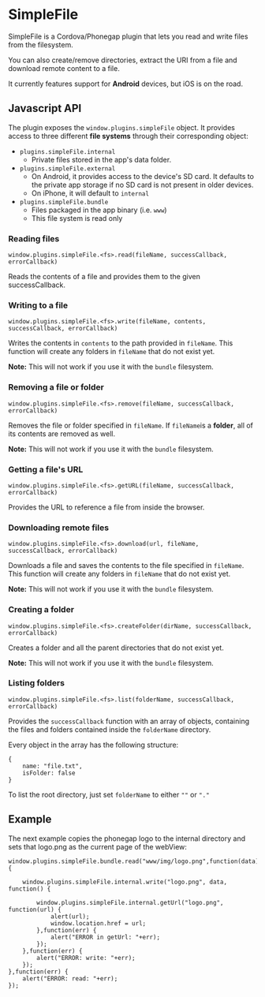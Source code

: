 SimpleFile
==========

SimpleFile is a Cordova/Phonegap plugin that lets you read and write files from the filesystem.

You can also create/remove directories, extract the URI from a file and download remote content to a file.

It currently features support for **Android** devices, but iOS is on the road. 

Javascript API
-----

The plugin exposes the ```window.plugins.simpleFile``` object. It provides access to three different **file systems** through their corresponding object:

* ```plugins.simpleFile.internal```
	* Private files stored in the app's data folder.
* ```plugins.simpleFile.external```
	* On Android, it provides access to the device's SD card. It defaults to the private app storage if no SD card is not present in older devices. 
	* On iPhone, it will default to ```internal```
* ```plugins.simpleFile.bundle```
	* Files packaged in the app binary (i.e. ```www```)
	* This file system is read only

### Reading files

	window.plugins.simpleFile.<fs>.read(fileName, successCallback, errorCallback)

Reads the contents of a file and provides them to the given successCallback.

### Writing to a file
   
	window.plugins.simpleFile.<fs>.write(fileName, contents, successCallback, errorCallback)

Writes the contents in ```contents``` to the path provided in ```fileName```. This function will create any folders in ```fileName``` that do not exist yet. 

**Note:** This will not work if you use it with the ```bundle``` filesystem. 

### Removing a file or folder

	window.plugins.simpleFile.<fs>.remove(fileName, successCallback, errorCallback)

Removes the file or folder specified in ```fileName```. If ```fileName```is a **folder**, all of its contents are removed as well. 

**Note:** This will not work if you use it with the ```bundle``` filesystem. 
   
### Getting a file's URL
      
	window.plugins.simpleFile.<fs>.getURL(fileName, successCallback, errorCallback)

Provides the URL to reference a file from inside the browser. 
     
### Downloading remote files

	window.plugins.simpleFile.<fs>.download(url, fileName, successCallback, errorCallback)

Downloads a file and saves the contents to the file specified in ```fileName```.
This function will create any folders in ```fileName``` that do not exist yet. 

**Note:** This will not work if you use it with the ```bundle``` filesystem. 

### Creating a folder

	window.plugins.simpleFile.<fs>.createFolder(dirName, successCallback, errorCallback)

Creates a folder and all the parent directories that do not exist yet. 

**Note:** This will not work if you use it with the ```bundle``` filesystem. 

### Listing folders

	window.plugins.simpleFile.<fs>.list(folderName, successCallback, errorCallback)

Provides the ```successCallback``` function with an array of objects, containing the files and folders contained inside the ```folderName``` directory.

Every object in the array has the following structure:

	{
		name: "file.txt",
		isFolder: false
	}

To list the root directory, just set ```folderName``` to either ```""``` or ```"."```

Example
---

The next example copies the phonegap logo to the internal directory and sets that logo.png as the current page of the webView:

	window.plugins.simpleFile.bundle.read("www/img/logo.png",function(data) {
	
		window.plugins.simpleFile.internal.write("logo.png", data, function() {
	
			window.plugins.simpleFile.internal.getUrl("logo.png", function(url) {
				alert(url);
				window.location.href = url;
			},function(err) {
				alert("ERROR in getUrl: "+err);
			});
		},function(err) {
			alert("ERROR: write: "+err);
		});
	},function(err) {
		alert("ERROR: read: "+err);
	});



